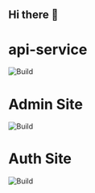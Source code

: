 ## Hi there 👋

# api-service
![Build](https://github.com/rumbledating/api/actions/workflows/main_rumbledating-api.yml/badge.svg)

# Admin Site
![Build](https://github.com/rumbledating/admin/actions/workflows/main_rumbledating-admin.yml/badge.svg)

# Auth Site
![Build](https://github.com/rumbledating/auth/actions/workflows/main_rumbledating-auth.yml/badge.svg)


<!--

**Here are some ideas to get you started:**

🙋‍♀️ A short introduction - what is your organization all about?
🌈 Contribution guidelines - how can the community get involved?
👩‍💻 Useful resources - where can the community find your docs? Is there anything else the community should know?
🍿 Fun facts - what does your team eat for breakfast?
🧙 Remember, you can do mighty things with the power of [Markdown](https://docs.github.com/github/writing-on-github/getting-started-with-writing-and-formatting-on-github/basic-writing-and-formatting-syntax)
-->
